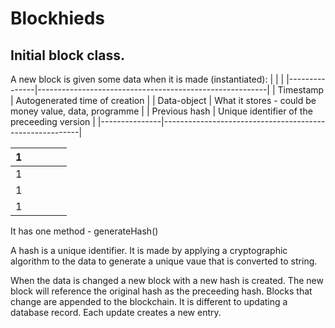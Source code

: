 # Blockhieds

## Initial block class.

A new block is given some data when it is made (instantiated):
|               |                                                         |
|---------------|---------------------------------------------------------|
| Timestamp     | Autogenerated time of creation                          |
| Data-object   | What it stores - could be money value, data, programme  |
| Previous hash | Unique identifier of the preceeding version             |
|---------------|---------------------------------------------------------|

| 1  |   |   |   |   |
|----|---|---|---|---|
|  1 |   |   |   |   |
|  1 |   |   |   |   |
|  1 |   |   |   |   |

It has one method - generateHash()

A hash is a unique identifier. It is made by applying a cryptographic algorithm to the data to generate a unique vaue that is converted to string.

When the data is changed a new block with a new hash is created. The new block will reference the original hash as the preceeding hash. Blocks that change are appended to the blockchain. It is different to updating a database record. Each update creates a new entry.